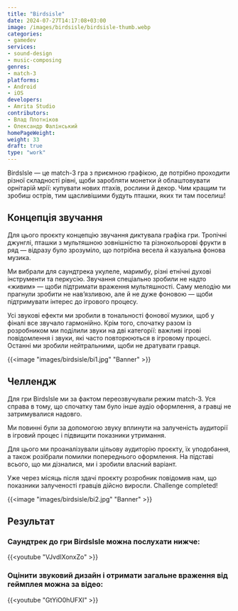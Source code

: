 ```yaml
---
title: "Birdsisle"
date: 2024-07-27T14:17:08+03:00
image: /images/birdsisle/birdsisle-thumb.webp
categories:
- gamedev
services:
- sound-design
- music-composing
genres:
- match-3
platforms:
- Android
- iOS
developers:
- Amrita Studio
contributors:
- Влад Плотніков
- Олександр Фалінський
homePageWeight:
weight: 33
draft: true
type: "work"
---
```


BirdsIsle — це match-3 гра з приємною графікою, де потрібно проходити різної складності рівні, щоби заробляти монетки й облаштовувати орнітарій мрії: купувати нових птахів, рослини й декор. Чим кращим ти зробиш острів, тим щасливішими будуть пташки, яких ти там поселиш!

## Концепція звучання

Для цього проєкту концепцію звучання диктувала графіка гри. Тропічні джунглі, пташки з мультяшною зовнішністю та різнокольорові фрукти в ряд — відразу було зрозуміло, що потрібна весела й казуальна фонова музика.

Ми вибрали для саундтрека укулеле, маримбу, різні етнічні духові інструменти та перкусію. Звучання спеціально зробили не надто «живим» — щоби підтримати враження мультяшності. Саму мелодію ми прагнули зробити не нав’язливою, але й не дуже фоновою — щоби підтримувати інтерес до ігрового процесу.

Усі звукові ефекти ми зробили в тональності фонової музики, щоб у фіналі все звучало гармонійно. Крім того, спочатку разом із розробником ми поділили звуки на дві категорії: важливі ігрові повідомлення і звуки, які часто повторюються в ігровому процесі. Останні ми зробили нейтральними, щоби не дратувати гравця.

{{<image "images/birdsisle/bi1.jpg" "Banner"  >}}

## Челлендж

Для гри BirdsIsle ми за фактом переозвучували режим match-3. Уся справа в тому, що спочатку там було інше аудіо оформлення, а гравці не затримувалися надовго.

Ми повинні були за допомогою звуку вплинути на залученість аудиторії в ігровий процес і підвищити показники утримання.

Для цього ми проаналізували цільову аудиторію проєкту, їх уподобання, а також розібрали помилки попереднього оформлення. На підставі всього, що ми дізналися, ми і зробили власний варіант.

Уже через місяць після здачі проєкту розробник повідомив нам, що показники залученості гравців дійсно виросли. Challenge completed!

{{<image "images/birdsisle/bi2.jpg" "Banner"  >}}

## Результат

### Саундтрек до гри BirdsIsle можна послухати нижче:

{{<youtube "VJvdIXonxZo" >}}

### Оцінити звуковий дизайн і отримати загальне враження від геймплея можна за відео:

{{<youtube "GtYiO0hUFXI" >}}